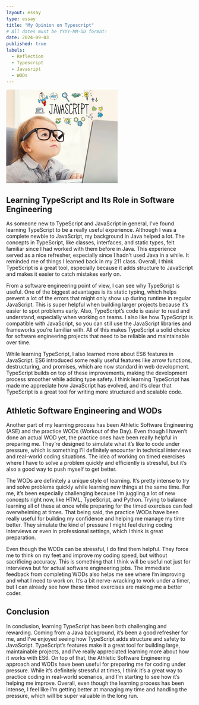 ```yaml
---
layout: essay
type: essay
title: "My Opinion on Typescript"
# All dates must be YYYY-MM-DD format!
date: 2024-09-03
published: true
labels:
  - Reflection
  - Typescript
  - Javasript
  - WODs 
---
```


<img width="300px" class="rounded float-start pe-4" src="../img/javascript.jpeg">

## Learning TypeScript and Its Role in Software Engineering

As someone new to TypeScript and JavaScript in general, I've found learning TypeScript to be a really useful experience. Although I was a complete newbie to JavaScript, my background in Java helped a lot. The concepts in TypeScript, like classes, interfaces, and static types, felt familiar since I had worked with them before in Java. This experience served as a nice refresher, especially since I hadn’t used Java in a while. It reminded me of things I learned back in my 211 class. Overall, I think TypeScript is a great tool, especially because it adds structure to JavaScript and makes it easier to catch mistakes early on.

From a software engineering point of view, I can see why TypeScript is useful. One of the biggest advantages is its static typing, which helps prevent a lot of the errors that might only show up during runtime in regular JavaScript. This is super helpful when building larger projects because it’s easier to spot problems early. Also, TypeScript’s code is easier to read and understand, especially when working on teams. I also like how TypeScript is compatible with JavaScript, so you can still use the JavaScript libraries and frameworks you’re familiar with. All of this makes TypeScript a solid choice for software engineering projects that need to be reliable and maintainable over time.

While learning TypeScript, I also learned more about ES6 features in JavaScript. ES6 introduced some really useful features like arrow functions, destructuring, and promises, which are now standard in web development. TypeScript builds on top of these improvements, making the development process smoother while adding type safety. I think learning TypeScript has made me appreciate how JavaScript has evolved, and it’s clear that TypeScript is a great tool for writing more structured and scalable code.

## Athletic Software Engineering and WODs

Another part of my learning process has been Athletic Software Engineering (ASE) and the practice WODs (Workout of the Day). Even though I haven’t done an actual WOD yet, the practice ones have been really helpful in preparing me. They’re designed to simulate what it’s like to code under pressure, which is something I’ll definitely encounter in technical interviews and real-world coding situations. The idea of working on timed exercises where I have to solve a problem quickly and efficiently is stressful, but it’s also a good way to push myself to get better.

The WODs are definitely a unique style of learning. It’s pretty intense to try and solve problems quickly while learning new things at the same time. For me, it’s been especially challenging because I’m juggling a lot of new concepts right now, like HTML, TypeScript, and Python. Trying to balance learning all of these at once while preparing for the timed exercises can feel overwhelming at times. That being said, the practice WODs have been really useful for building my confidence and helping me manage my time better. They simulate the kind of pressure I might feel during coding interviews or even in professional settings, which I think is great preparation.

Even though the WODs can be stressful, I do find them helpful. They force me to think on my feet and improve my coding speed, but without sacrificing accuracy. This is something that I think will be useful not just for interviews but for actual software engineering jobs. The immediate feedback from completing WODs also helps me see where I’m improving and what I need to work on. It’s a bit nerve-wracking to work under a timer, but I can already see how these timed exercises are making me a better coder.

## Conclusion

In conclusion, learning TypeScript has been both challenging and rewarding. Coming from a Java background, it’s been a good refresher for me, and I’ve enjoyed seeing how TypeScript adds structure and safety to JavaScript. TypeScript’s features make it a great tool for building large, maintainable projects, and I’ve really appreciated learning more about how it works with ES6. On top of that, the Athletic Software Engineering approach and WODs have been useful for preparing me for coding under pressure. While it’s definitely stressful at times, I think it’s a great way to practice coding in real-world scenarios, and I’m starting to see how it’s helping me improve. Overall, even though the learning process has been intense, I feel like I’m getting better at managing my time and handling the pressure, which will be super valuable in the long run.


